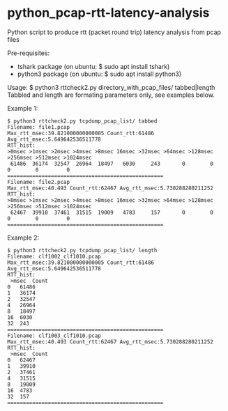 # python_pcap-rtt-latency-analysis
Python script to produce rtt (packet round trip) latency analysis from pcap files

Pre-requisites:
* tshark package (on ubuntu: $ sudo apt install tshark)
* python3 package (on ubuntu: $ sudo apt install python3)

Usage:
$ python3 rttcheck2.py directory_with_pcap_files/ tabbed|length
Tabbled and length are formating parameters only, see examples below.

Example 1:
```
$ python3 rttcheck2.py tcpdump_pcap_list/ tabbed
Filename: file1.pcap
Max_rtt_msec:39.821000000000005 Count_rtt:61486 Avg_rtt_msec:5.649642536511778
RTT_hist:
>0msec >1msec >2msec >4msec >8msec 16msec >32msec >64msec >128msec >256msec >512msec >1024msec
 61486  36174  32547  26964  18497   6030     243       0        0        0        0         0
==================================================
Filename: file2.pcap
Max_rtt_msec:40.493 Count_rtt:62467 Avg_rtt_msec:5.730288280211252
RTT_hist:
>0msec >1msec >2msec >4msec >8msec 16msec >32msec >64msec >128msec >256msec >512msec >1024msec
 62467  39910  37461  31515  19009   4783     157       0        0        0        0         0
==================================================
```

Example 2:
```
$ python3 rttcheck2.py tcpdump_pcap_list/ length
Filename: clf1002_clf1010.pcap
Max_rtt_msec:39.821000000000005 Count_rtt:61486 Avg_rtt_msec:5.649642536511778
RTT_hist:
 >msec	Count
0	61486
1	36174
2	32547
4	26964
8	18497
16	6030
32	243
==================================================
Filename: clf1003_clf1010.pcap
Max_rtt_msec:40.493 Count_rtt:62467 Avg_rtt_msec:5.730288280211252
RTT_hist:
 >msec	Count
0	62467
1	39910
2	37461
4	31515
8	19009
16	4783
32	157
==================================================
```
